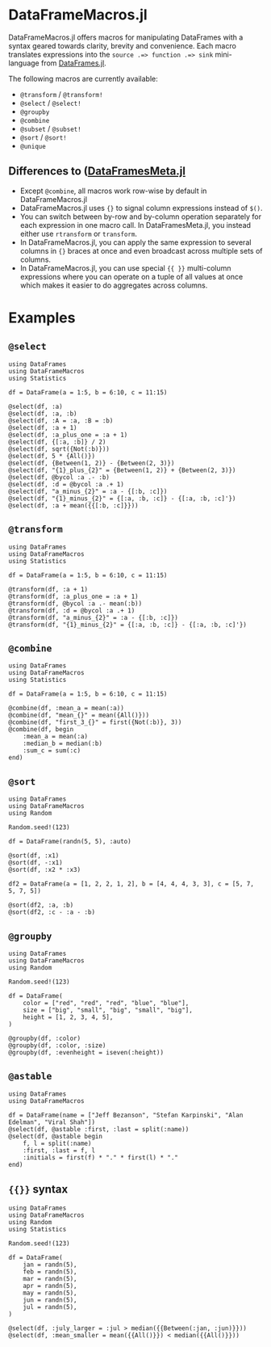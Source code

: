 # DataFrameMacros.jl

DataFrameMacros.jl offers macros for manipulating DataFrames with a syntax geared towards clarity, brevity and convenience.
Each macro translates expressions into the `source .=> function .=> sink` mini-language from [DataFrames.jl](https://github.com/JuliaData/DataFrames.jl).

The following macros are currently available:
- `@transform` / `@transform!`
- `@select` / `@select!`
- `@groupby`
- `@combine`
- `@subset` / `@subset!`
- `@sort` / `@sort!`
- `@unique`

## Differences to ([DataFramesMeta.jl](https://github.com/JuliaData/DataFramesMeta.jl)

- Except `@combine`, all macros work row-wise by default in DataFrameMacros.jl
- DataFrameMacros.jl uses `{}` to signal column expressions instead of `$()`.
- You can switch between by-row and by-column operation separately for each expression in one macro call. In DataFramesMeta.jl, you instead either use `rtransform` or `transform`.
- In DataFrameMacros.jl, you can apply the same expression to several columns in `{}` braces at once and even broadcast across multiple sets of columns.
- In DataFrameMacros.jl, you can use special `{{ }}` multi-column expressions where you can operate on a tuple of all values at once which makes it easier to do aggregates across columns.

# Examples

## `@select`

```@repl
using DataFrames
using DataFrameMacros
using Statistics

df = DataFrame(a = 1:5, b = 6:10, c = 11:15)

@select(df, :a)
@select(df, :a, :b)
@select(df, :A = :a, :B = :b)
@select(df, :a + 1)
@select(df, :a_plus_one = :a + 1)
@select(df, {[:a, :b]} / 2)
@select(df, sqrt({Not(:b)}))
@select(df, 5 * {All()})
@select(df, {Between(1, 2)} - {Between(2, 3)})
@select(df, "{1}_plus_{2}" = {Between(1, 2)} + {Between(2, 3)})
@select(df, @bycol :a .- :b)
@select(df, :d = @bycol :a .+ 1)
@select(df, "a_minus_{2}" = :a - {[:b, :c]})
@select(df, "{1}_minus_{2}" = {[:a, :b, :c]} - {[:a, :b, :c]'})
@select(df, :a + mean({{[:b, :c]}}))
```

## `@transform`

```@repl
using DataFrames
using DataFrameMacros
using Statistics

df = DataFrame(a = 1:5, b = 6:10, c = 11:15)

@transform(df, :a + 1)
@transform(df, :a_plus_one = :a + 1)
@transform(df, @bycol :a .- mean(:b))
@transform(df, :d = @bycol :a .+ 1)
@transform(df, "a_minus_{2}" = :a - {[:b, :c]})
@transform(df, "{1}_minus_{2}" = {[:a, :b, :c]} - {[:a, :b, :c]'})
```

## `@combine`

```@repl
using DataFrames
using DataFrameMacros
using Statistics

df = DataFrame(a = 1:5, b = 6:10, c = 11:15)

@combine(df, :mean_a = mean(:a))
@combine(df, "mean_{}" = mean({All()}))
@combine(df, "first_3_{}" = first({Not(:b)}, 3))
@combine(df, begin
    :mean_a = mean(:a)
    :median_b = median(:b)
    :sum_c = sum(:c)
end)
```

## `@sort`

```@repl
using DataFrames
using DataFrameMacros
using Random

Random.seed!(123)

df = DataFrame(randn(5, 5), :auto)

@sort(df, :x1)
@sort(df, -:x1)
@sort(df, :x2 * :x3)

df2 = DataFrame(a = [1, 2, 2, 1, 2], b = [4, 4, 4, 3, 3], c = [5, 7, 5, 7, 5])

@sort(df2, :a, :b) 
@sort(df2, :c - :a - :b)
```

## `@groupby`

```@repl
using DataFrames
using DataFrameMacros
using Random

Random.seed!(123)

df = DataFrame(
    color = ["red", "red", "red", "blue", "blue"],
    size = ["big", "small", "big", "small", "big"],
    height = [1, 2, 3, 4, 5],
)

@groupby(df, :color)
@groupby(df, :color, :size)
@groupby(df, :evenheight = iseven(:height))
```

## `@astable`

```@repl
using DataFrames
using DataFrameMacros

df = DataFrame(name = ["Jeff Bezanson", "Stefan Karpinski", "Alan Edelman", "Viral Shah"])
@select(df, @astable :first, :last = split(:name))
@select(df, @astable begin
    f, l = split(:name)
    :first, :last = f, l
    :initials = first(f) * "." * first(l) * "."
end)
```

## `{{}}` syntax

```@repl
using DataFrames
using DataFrameMacros
using Random
using Statistics

Random.seed!(123)

df = DataFrame(
    jan = randn(5),
    feb = randn(5),
    mar = randn(5),
    apr = randn(5),
    may = randn(5),
    jun = randn(5),
    jul = randn(5),
)

@select(df, :july_larger = :jul > median({{Between(:jan, :jun)}}))
@select(df, :mean_smaller = mean({{All()}}) < median({{All()}}))
```